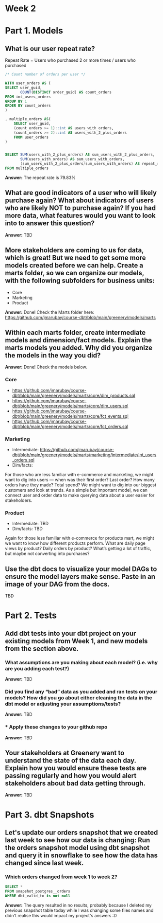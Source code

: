 # Week 2 

# Part 1. Models 

## What is our user repeat rate?
Repeat Rate = Users who purchased 2 or more times / users who purchased 

```sql
/* Count number of orders per user */

WITH user_orders AS (
SELECT user_guid,
       COUNT(DISTINCT order_guid) AS count_orders
FROM int_users_orders
GROUP BY 1
ORDER BY count_orders
)

, multiple_orders AS(
    SELECT user_guid,
    (count_orders >= 1)::int AS users_with_orders,
    (count_orders >= 2)::int AS users_with_2_plus_orders
    FROM user_orders
)


SELECT SUM(users_with_2_plus_orders) AS sum_users_with_2_plus_orders,
       SUM(users_with_orders) AS sum_users_with_orders,
       (sum_users_with_2_plus_orders/sum_users_with_orders) AS repeat_rate
FROM multiple_orders
```

**Answer:** The repeat rate is 79.83%

## What are good indicators of a user who will likely purchase again? What about indicators of users who are likely NOT to purchase again? If you had more data, what features would you want to look into to answer this question?

**Answer:** TBD

## More stakeholders are coming to us for data, which is great! But we need to get some more models created before we can help. Create a marts folder, so we can organize our models, with the following subfolders for business units: 
* Core
* Marketing
* Product

**Answer:** Done! Check the Marts folder here: https://github.com/jmarubay/course-dbt/blob/main/greenery/models/marts

## Within each marts folder, create intermediate models and dimension/fact models. Explain the marts models you added. Why did you organize the models in the way you did?

**Answer:** Done! Check the models below. 

### Core
* https://github.com/jmarubay/course-dbt/blob/main/greenery/models/marts/core/dim_products.sql 
* https://github.com/jmarubay/course-dbt/blob/main/greenery/models/marts/core/dim_users.sql
* https://github.com/jmarubay/course-dbt/blob/main/greenery/models/marts/core/fct_events.sql
* https://github.com/jmarubay/course-dbt/blob/main/greenery/models/marts/core/fct_orders.sql 

### Marketing
* Intermediate: https://github.com/jmarubay/course-dbt/blob/main/greenery/models/marts/marketing/intermediate/int_users_orders.sql
* Dim/facts: 

For those who are less familiar with e-commerce and marketing, we might want to dig into users — when was their first order? Last order? How many orders have they made? Total spend? We might want to dig into our biggest customers and look at trends. As a simple but important model, we can connect user and order data to make querying data about a user easier for stakeholders.

### Product
* Intermediate: TBD
* Dim/facts: TBD

Again for those less familiar with e-commerce for products mart, we might we want to know how different products perform. What are daily page views by product? Daily orders by product? What’s getting a lot of traffic, but maybe not converting into purchases?

## Use the dbt docs to visualize your model DAGs to ensure the model layers make sense. Paste in an image of your DAG from the docs.

TBD

# Part 2. Tests 

## Add dbt tests into your dbt project on your existing models from Week 1, and new models from the section above.

### What assumptions are you making about each model? (i.e. why are you adding each test?)
**Answer:** TBD

### Did you find any “bad” data as you added and ran tests on your models? How did you go about either cleaning the data in the dbt model or adjusting your assumptions/tests?
**Answer:** TBD

### * Apply these changes to your github repo
**Answer:**  TBD

## Your stakeholders at Greenery want to understand the state of the data each day. Explain how you would ensure these tests are passing regularly and how you would alert stakeholders about bad data getting through.
**Answer:** TBD

# Part 3. dbt Snapshots

## Let's update our orders snapshot that we created last week to see how our data is changing: Run the orders snapshot model using dbt snapshot and query it in snowflake to see how the data has changed since last week. 

### Which orders changed from week 1 to week 2? 
```sql
SELECT *
FROM snapshot_postgres__orders
WHERE dbt_valid_to is not null
```

**Answer:** The query resulted in no results, probably because I deleted my previous snapshot table today while I was changing some files names and didn't realise this would impact my project's answers :D
